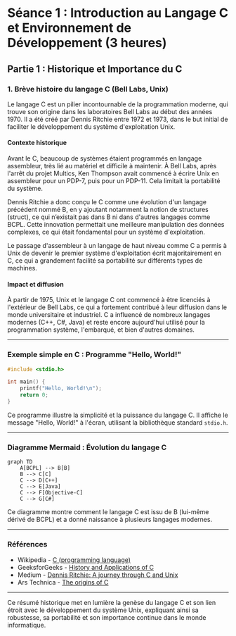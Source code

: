 # Séance 1 : Introduction au Langage C et Environnement de Développement (3 heures)

## Partie 1 : Historique et Importance du C

### 1. Brève histoire du langage C (Bell Labs, Unix)

Le langage C est un pilier incontournable de la programmation moderne, qui trouve son origine dans les laboratoires Bell Labs au début des années 1970. Il a été créé par Dennis Ritchie entre 1972 et 1973, dans le but initial de faciliter le développement du système d'exploitation Unix.

#### Contexte historique

Avant le C, beaucoup de systèmes étaient programmés en langage assembleur, très lié au matériel et difficile à maintenir. À Bell Labs, après l'arrêt du projet Multics, Ken Thompson avait commencé à écrire Unix en assembleur pour un PDP-7, puis pour un PDP-11. Cela limitait la portabilité du système.

Dennis Ritchie a donc conçu le C comme une évolution d'un langage précédent nommé B, en y ajoutant notamment la notion de structures (struct), ce qui n’existait pas dans B ni dans d'autres langages comme BCPL. Cette innovation permettait une meilleure manipulation des données complexes, ce qui était fondamental pour un système d'exploitation.

Le passage d'assembleur à un langage de haut niveau comme C a permis à Unix de devenir le premier système d'exploitation écrit majoritairement en C, ce qui a grandement facilité sa portabilité sur différents types de machines.

#### Impact et diffusion

À partir de 1975, Unix et le langage C ont commencé à être licenciés à l'extérieur de Bell Labs, ce qui a fortement contribué à leur diffusion dans le monde universitaire et industriel. C a influencé de nombreux langages modernes (C++, C#, Java) et reste encore aujourd'hui utilisé pour la programmation système, l'embarqué, et bien d'autres domaines.

---

### Exemple simple en C : Programme "Hello, World!"

```c
#include <stdio.h>

int main() {
    printf("Hello, World!\n");
    return 0;
}
```

Ce programme illustre la simplicité et la puissance du langage C. Il affiche le message "Hello, World!" à l'écran, utilisant la bibliothèque standard `stdio.h`.

---

### Diagramme Mermaid : Évolution du langage C

```mermaid
graph TD
    A[BCPL] --> B[B]
    B --> C[C]
    C --> D[C++]
    C --> E[Java]
    C --> F[Objective-C]
    C --> G[C#]
```

Ce diagramme montre comment le langage C est issu de B (lui-même dérivé de BCPL) et a donné naissance à plusieurs langages modernes.

---

### Références

- Wikipedia - [C (programming language)](https://en.wikipedia.org/wiki/C_(programming_language))
- GeeksforGeeks - [History and Applications of C](https://www.geeksforgeeks.org/c/history-and-application-of-c/)
- Medium - [Dennis Ritchie: A journey through C and Unix](https://medium.com/fosscomics/10-dennis-ritchie-a-journey-through-c-and-unix-b438512abd9b)
- Ars Technica - [The origins of C](https://arstechnica.com/features/2020/12/a-damn-stupid-thing-to-do-the-origins-of-c/)

---

Ce résumé historique met en lumière la genèse du langage C et son lien étroit avec le développement du système Unix, expliquant ainsi sa robustesse, sa portabilité et son importance continue dans le monde informatique.